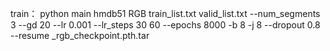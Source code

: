 train：
python main hmdb51 RGB train_list.txt valid_list.txt --num_segments 3 --gd 20 --lr 0.001 --lr_steps 30 60 --epochs 8000 -b 8 -j 8 --dropout 0.8 --resume _rgb_checkpoint.pth.tar

